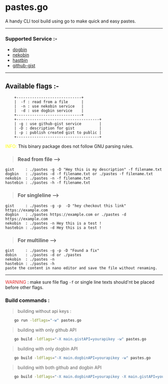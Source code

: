 # pastes.go

A handy CLI tool build using go to make quick and easy pastes.

-------

### Supported Service :-
- [dogbin](https://del.dog/)
- [nekobin](https://nekobin.com/)
- [hastbin](https://hastebin.com/)
- [github-gist](https://gist.github.com/)
------

## Available flags :-
        +-----------------------------+
		|  -f : read from a file      |
     	|  -n : use nekobin service   |
		|  -d : use dogbin service    |
        +-----------------------------+
        +-------------------------------------+
        | -g : use github-gist service        |
        | -D : description for gist           |
        | -p : publish created gist to public |
        +-------------------------------------+
<font color=yellow>INFO:</font> This binary package does not follow GNU parsing rules.

> ### Read from file -->
```
gist     : ./pastes -g -D "Hey this is my description" -f filename.txt
dogbin   : ./pastes -d -f filename.txt or ./pastes -f filename.txt
nekobin  : ./pastes -n -f filename.txt
hastebin : ./pastes -h -f filename.txt
```

> ### For singleline -->
```
gist     : ./pastes -g -p  -D "hey checkout this link" https://example.com
dogbin   : ./pastes https://example.com or ./pastes -d https://example.com
nekobin  : ./pastes -n Hey this is a test !
hastebin : ./pastes -d Hey this is a test !
```
> ### For multiline -->
```
gist     : ./pastes -g -p -D "Found a fix"
dobin    : ./pastes -d or ./pastes
nekobin  : ./pastes -n
hastebin : ./pastes -h
paste the content in nano editor and save the file without renaming.
```
-----
<font color="#DF2929">WARNING</font>  : make sure file flag `-f` or single line texts should'nt be placed before other flags.<br>
### Build commands : 
> building without api keys :
```bash
    go run -ldflags="-w" pastes.go
```
> building with only github API
```bash
    go build -ldflags="-X main.gistAPI=yourapikey -w" pastes.go
```
> building with only dogbin API
```bash
    go build -ldflags="-X main.dogbinAPI=yourapikey -w" pastes.go
```
> building with both github and dogbin API
```bash
    go build -ldflags="-X main.dogbinAPI=yourapikey -X main.gistAPI=yourapikey -w" pastes.go
```

